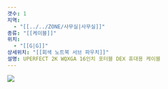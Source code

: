 ```yaml
---
갯수: 1
지역:
  - "[[../../ZONE/사무실|사무실]]"
종류: "[[케이블]]"
위치:
  - "[[G|G]]"
상세위치: "[[회색 노트북 서브 파우치]]"
설명: UPERFECT 2K WQXGA 16인치 포터블 DEX 휴대용 케이블
---
```

![](http://192.168.50.22/devices/240817_IMG_0104.jpg)